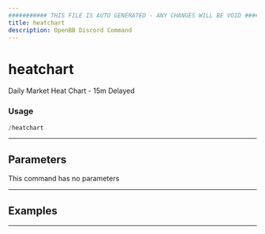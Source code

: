 ```yaml
---
########### THIS FILE IS AUTO GENERATED - ANY CHANGES WILL BE VOID ###########
title: heatchart
description: OpenBB Discord Command
---
```


# heatchart

Daily Market Heat Chart - 15m Delayed

### Usage

```python wordwrap
/heatchart
```

---

## Parameters

This command has no parameters



---

## Examples


---
